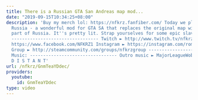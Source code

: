 ```yaml
---
title: There is a Russian GTA San Andreas map mod...
date: "2019-09-15T10:34:25+08:00"
description: 'Buy my merch lol: https://nfkrz.fanfiber.com/ Today we play GTA: Criminal
  Russia - a wonderful mod for GTA SA that replaces the original map with a rural
  part of Russia. It''s pretty lit. Strap yourselves for some epic slav adventures.
  --------------------------------- Twitch ► http://www.twitch.tv/nfkrz Facebook ►
  https://www.facebook.com/NFKRZ1 Instagram ► https://instagram.com/roman_nfkrz/ Steam
  Group ► http://steamcommunity.com/groups/nfkrzgroup ---------------------------------
  Music: --------------------------------- Outro music ► MajorLeagueWobs/Holder -
  D I S T A N T'
url: /nfkrz/GnmTeaYDdec/
providers:
  youtube:
    id: GnmTeaYDdec
type: video
---
```

